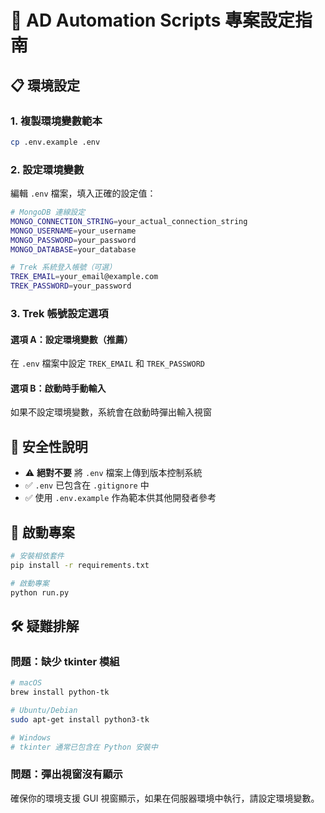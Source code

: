 # 🚀 AD Automation Scripts 專案設定指南

## 📋 環境設定

### 1. 複製環境變數範本
```bash
cp .env.example .env
```

### 2. 設定環境變數
編輯 `.env` 檔案，填入正確的設定值：

```bash
# MongoDB 連線設定
MONGO_CONNECTION_STRING=your_actual_connection_string
MONGO_USERNAME=your_username
MONGO_PASSWORD=your_password
MONGO_DATABASE=your_database

# Trek 系統登入帳號（可選）
TREK_EMAIL=your_email@example.com
TREK_PASSWORD=your_password
```

### 3. Trek 帳號設定選項

#### 選項 A：設定環境變數（推薦）
在 `.env` 檔案中設定 `TREK_EMAIL` 和 `TREK_PASSWORD`

#### 選項 B：啟動時手動輸入
如果不設定環境變數，系統會在啟動時彈出輸入視窗

## 🔐 安全性說明

- ⚠️ **絕對不要** 將 `.env` 檔案上傳到版本控制系統
- ✅ `.env` 已包含在 `.gitignore` 中
- ✅ 使用 `.env.example` 作為範本供其他開發者參考

## 🚀 啟動專案

```bash
# 安裝相依套件
pip install -r requirements.txt

# 啟動專案
python run.py
```

## 🛠️ 疑難排解

### 問題：缺少 tkinter 模組
```bash
# macOS
brew install python-tk

# Ubuntu/Debian
sudo apt-get install python3-tk

# Windows
# tkinter 通常已包含在 Python 安裝中
```

### 問題：彈出視窗沒有顯示
確保你的環境支援 GUI 視窗顯示，如果在伺服器環境中執行，請設定環境變數。 
